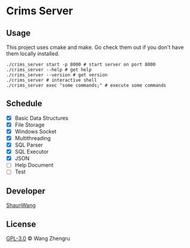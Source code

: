 # Crims Server

## Usage

This project uses cmake and make. Go check them out if you don't have them locally installed. 

```shell
./crims_server start -p 8000 # start server on port 8000
./crims_server --help # get help
./crims_server --version # get version
./crims_server # interactive shell
./crims_server exec "some commands;" # execute some commands
```

## Schedule

- [x] Basic Data Structures
- [x] File Storage
- [x] Windows Socket
- [x] Multithreading
- [x] SQL Parser
- [x] SQL Executor
- [x] JSON
- [ ] Help Document
- [ ] Test

## Developer

[ShaunWang](https://github.com/WangZhengru)

## License

[GPL-3.0](https://github.com/WangZhengru/Crims/blob/master/LICENSE) © Wang Zhengru